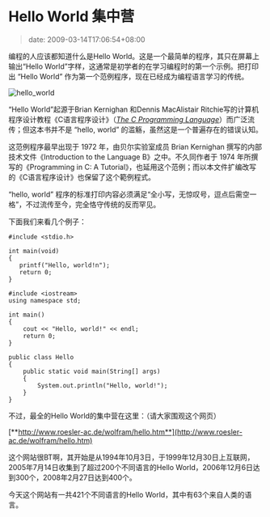 # Hello World 集中营
>date: 2009-03-14T17:06:54+08:00


编程的人应该都知道什么是Hello World。这是一个最简单的程序，其只在屏幕上输出“Hello World”字样，这通常是初学者的在学习编程时的第一个示例。把打印出 “Hello World” 作为第一个范例程序，现在已经成为编程语言学习的传统。  

![hello_world](https://coolshell.cn/wp-content/uploads/2009/03/hello_world-150x150.png "hello_world")  

“Hello World”起源于Brian Kernighan 和Dennis MacAlistair Ritchie写的计算机程序设计教程《C语言程序设计》（[*The C Programming Language*](https://en.wikipedia.org/wiki/The_C_Programming_Language "en:The C Programming Language")）而广泛流传；但这本书并不是 “hello, world” 的滥觞，虽然这是一个普遍存在的错误认知。


这范例程序最早出现于 1972 年，由贝尔实验室成员 Brian Kernighan 撰写的内部技术文件《Introduction to the Language B》之中。不久同作者于 1974 年所撰写的《Programming in C: A Tutorial》，也延用这个范例；而以本文件扩编改写的《C语言程序设计》也保留了这个範例程式。


“hello, world” 程序的标准打印内容必须满足“全小写，无惊叹号，逗点后需空一格”，不过流传至今，完全恪守传统的反而罕见。



下面我们来看几个例子：



```
#include <stdio.h>

int main(void)
{
   printf("Hello, world!n");
   return 0;
}

```


```
#include <iostream>
using namespace std;

int main()
{
    cout << "Hello, world!" << endl;
    return 0;
}

```


```
public class Hello
{
    public static void main(String[] args)
    {
        System.out.println("Hello, world!");
    }
}

```

不过，最全的Hello World的集中营在这里：（请大家围观这个网页）


[**http://www.roesler-ac.de/wolfram/hello.htm**](http://www.roesler-ac.de/wolfram/hello.htm)


这个网站很BT啊，其开始是从1994年10月3日，于1999年12月30日上互联网，2005年7月14日收集到了超过200个不同语言的Hello World，2006年12月6日达到300个，2008年2月27日达到400个。


今天这个网站有一共421个不同语言的Hello World，其中有63个来自人类的语言。


